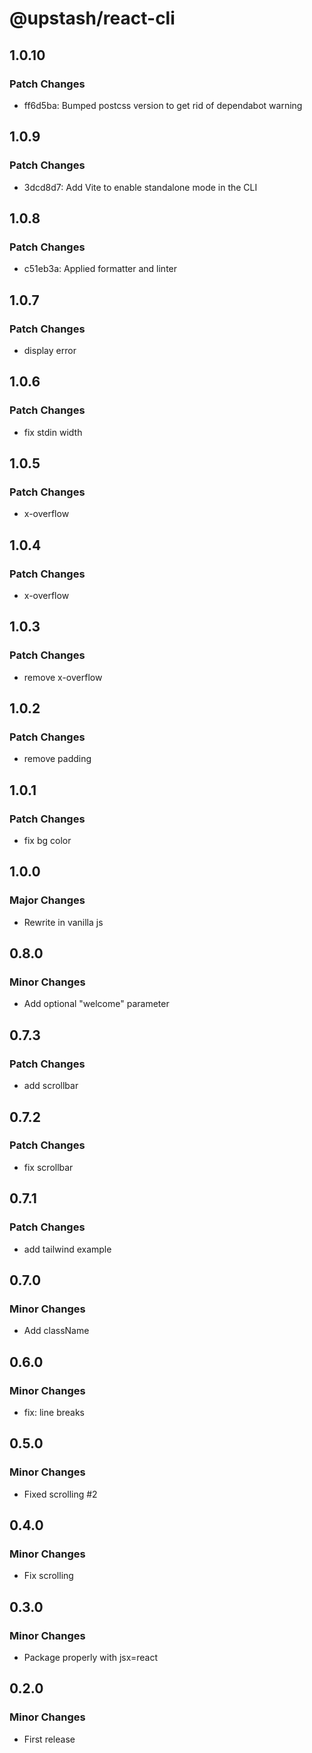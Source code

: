 # @upstash/react-cli

## 1.0.10

### Patch Changes

- ff6d5ba: Bumped postcss version to get rid of dependabot warning

## 1.0.9

### Patch Changes

- 3dcd8d7: Add Vite to enable standalone mode in the CLI

## 1.0.8

### Patch Changes

- c51eb3a: Applied formatter and linter

## 1.0.7

### Patch Changes

- display error

## 1.0.6

### Patch Changes

- fix stdin width

## 1.0.5

### Patch Changes

- x-overflow

## 1.0.4

### Patch Changes

- x-overflow

## 1.0.3

### Patch Changes

- remove x-overflow

## 1.0.2

### Patch Changes

- remove padding

## 1.0.1

### Patch Changes

- fix bg color

## 1.0.0

### Major Changes

- Rewrite in vanilla js

## 0.8.0

### Minor Changes

- Add optional "welcome" parameter

## 0.7.3

### Patch Changes

- add scrollbar

## 0.7.2

### Patch Changes

- fix scrollbar

## 0.7.1

### Patch Changes

- add tailwind example

## 0.7.0

### Minor Changes

- Add className

## 0.6.0

### Minor Changes

- fix: line breaks

## 0.5.0

### Minor Changes

- Fixed scrolling #2

## 0.4.0

### Minor Changes

- Fix scrolling

## 0.3.0

### Minor Changes

- Package properly with jsx=react

## 0.2.0

### Minor Changes

- First release
